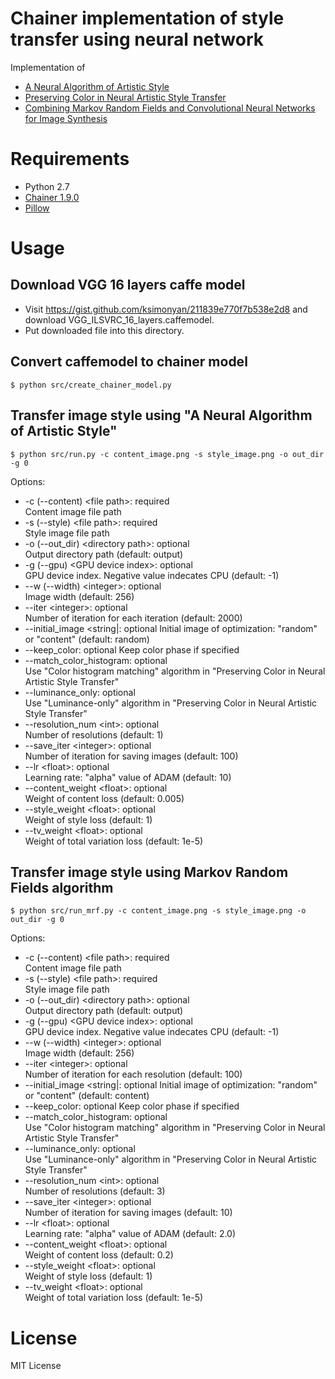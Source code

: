 # Chainer implementation of style transfer using neural network

Implementation of
* [A Neural Algorithm of Artistic Style](http://arxiv.org/abs/1508.06576)
* [Preserving Color in Neural Artistic Style Transfer](http://arxiv.org/abs/1606.05897)
* [Combining Markov Random Fields and Convolutional Neural Networks for Image Synthesis](http://arxiv.org/abs/1601.04589)

# Requirements

* Python 2.7
* [Chainer 1.9.0](http://chainer.org/)
* [Pillow](https://pypi.python.org/pypi/Pillow/)

# Usage

## Download VGG 16 layers caffe model

* Visit https://gist.github.com/ksimonyan/211839e770f7b538e2d8 and download VGG_ILSVRC_16_layers.caffemodel.
* Put downloaded file into this directory.

## Convert caffemodel to chainer model

```
$ python src/create_chainer_model.py
```

## Transfer image style using "A Neural Algorithm of Artistic Style"

```
$ python src/run.py -c content_image.png -s style_image.png -o out_dir -g 0
```

Options:

* -c (--content) \<file path\>: required  
Content image file path
* -s (--style) \<file path\>: required  
Style image file path
* -o (--out_dir) \<directory path\>: optional  
Output directory path (default: output)
* -g (--gpu) \<GPU device index\>: optional  
GPU device index. Negative value indecates CPU (default: -1)
* --w (--width) \<integer\>: optional  
Image width (default: 256)
* --iter \<integer\>: optional  
Number of iteration for each iteration (default: 2000)
* --initial_image \<string\|: optional
Initial image of optimization: "random" or "content" (default: random)
* --keep_color: optional
Keep color phase if specified
* --match_color_histogram: optional  
Use "Color histogram matching" algorithm in "Preserving Color in Neural Artistic Style Transfer"
* --luminance_only: optional  
Use "Luminance-only" algorithm in "Preserving Color in Neural Artistic Style Transfer"
* --resolution_num \<int\>: optional  
Number of resolutions (default: 1)
* --save_iter \<integer\>: optional  
Number of iteration for saving images (default: 100)
* --lr \<float\>: optional  
Learning rate: "alpha" value of ADAM (default: 10)
* --content_weight \<float\>: optional  
Weight of content loss (default: 0.005)
* --style_weight \<float\>: optional  
Weight of style loss (default: 1)
* --tv_weight \<float\>: optional  
Weight of total variation loss (default: 1e-5)

## Transfer image style using Markov Random Fields algorithm

```
$ python src/run_mrf.py -c content_image.png -s style_image.png -o out_dir -g 0
```

Options:

* -c (--content) \<file path\>: required  
Content image file path
* -s (--style) \<file path\>: required  
Style image file path
* -o (--out_dir) \<directory path\>: optional  
Output directory path (default: output)
* -g (--gpu) \<GPU device index\>: optional  
GPU device index. Negative value indecates CPU (default: -1)
* --w (--width) \<integer\>: optional  
Image width (default: 256)
* --iter \<integer\>: optional  
Number of iteration for each resolution (default: 100)
* --initial_image \<string\|: optional
Initial image of optimization: "random" or "content" (default: content)
* --keep_color: optional
Keep color phase if specified
* --match_color_histogram: optional  
Use "Color histogram matching" algorithm in "Preserving Color in Neural Artistic Style Transfer"
* --luminance_only: optional  
Use "Luminance-only" algorithm in "Preserving Color in Neural Artistic Style Transfer"
* --resolution_num \<int\>: optional  
Number of resolutions (default: 3)
* --save_iter \<integer\>: optional  
Number of iteration for saving images (default: 10)
* --lr \<float\>: optional  
Learning rate: "alpha" value of ADAM (default: 2.0)
* --content_weight \<float\>: optional  
Weight of content loss (default: 0.2)
* --style_weight \<float\>: optional  
Weight of style loss (default: 1)
* --tv_weight \<float\>: optional  
Weight of total variation loss (default: 1e-5)

# License

MIT License
